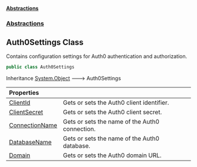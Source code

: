 #### [Abstractions](../../index.md 'index')
### [Abstractions](../index.md 'Abstractions')

## Auth0Settings Class

Contains configuration settings for Auth0 authentication and authorization\.

```csharp
public class Auth0Settings
```

Inheritance [System\.Object](https://learn.microsoft.com/en-us/dotnet/api/system.object 'System\.Object') &#129106; Auth0Settings

| Properties | |
| :--- | :--- |
| [ClientId](ClientId.md 'Abstractions\.Auth0Settings\.ClientId') | Gets or sets the Auth0 client identifier\. |
| [ClientSecret](ClientSecret.md 'Abstractions\.Auth0Settings\.ClientSecret') | Gets or sets the Auth0 client secret\. |
| [ConnectionName](ConnectionName.md 'Abstractions\.Auth0Settings\.ConnectionName') | Gets or sets the name of the Auth0 connection\. |
| [DatabaseName](DatabaseName.md 'Abstractions\.Auth0Settings\.DatabaseName') | Gets or sets the name of the Auth0 database\. |
| [Domain](Domain.md 'Abstractions\.Auth0Settings\.Domain') | Gets or sets the Auth0 domain URL\. |
